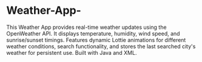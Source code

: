 # Weather-App-
This Weather App provides real-time weather updates using the OpenWeather API. It displays temperature, humidity, wind speed, and sunrise/sunset timings. Features dynamic Lottie animations for different weather conditions, search functionality, and stores the last searched city's weather for persistent use. Built with Java and XML.
